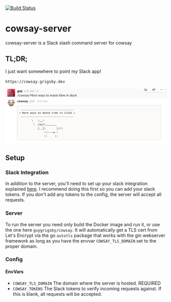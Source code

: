 [![Build Status](https://travis-ci.org/guygrigsby/cowsay-server.svg?branch=master)](https://travis-ci.org/guygrigsby/cowsay-server)

# cowsay-server
cowsay-server is a Slack slash command server for cowsay

## TL;DR;
I just want somewhere to point my Slack app!

`https://cowsay.grigsby.dev`

![Sample](/image/sample.png)

## Setup

### Slack Integration

In addition to the server, you'll need to set up your slack integration explained [here](https://api.slack.com/slash-commands). I recommend doing this first so you can add your slack tokens. If you don't add any tokens to the config, the server will accept all requests.

### Server

  To run the server you need only build the Docker image and run it, or use the one here `guygrigsby/cowsay`. It will automatically get a TLS cert from Let's Encrypt via the go `autotls` package that works with the gin webserver framework as long as you have the envvar `COWSAY_TLS_DOMAIN` set to the proper domain.

### Config

#### EnvVars
 - `COWSAY_TLS_DOMAIN` The domain where the server is hosted. REQUIRED
 - `COWSAY_TOKENS` The Slack tokens to verify incoming requests against. If this is blank, all requests will be accepted.

